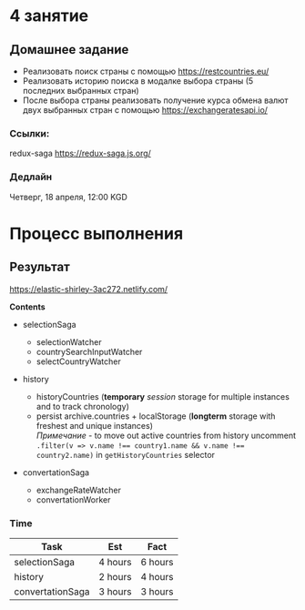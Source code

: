 # 4 занятие

## Домашнее задание

- Реализовать поиск страны с помощью https://restcountries.eu/
- Реализовать историю поиска в модалке выбора страны (5 последних выбранных стран)
- После выбора страны реализовать получение курса обмена валют двух выбранных стран с помощью https://exchangeratesapi.io/

### Ссылки:

redux-saga https://redux-saga.js.org/

### Дедлайн

Четверг, 18 апреля, 12:00 KGD

# Процесс выполнения

## Результат

https://elastic-shirley-3ac272.netlify.com/  

**Contents**  
- selectionSaga
  - selectionWatcher
  - countrySearchInputWatcher
  - selectCountryWatcher

- history  
  - historyCountries (**temporary** _session_ storage for multiple instances and to track chronology)
  - persist archive.countries + localStorage (**longterm** storage with freshest and unique instances)  
  _Примечание_ - to move out active countries from history uncomment `.filter(v => v.name !== country1.name && v.name !== country2.name)` in `getHistoryCountries` selector  

- convertationSaga
  - exchangeRateWatcher
  - convertationWorker

### Time

|Task|Est|Fact|
|-|-|-|
|selectionSaga|4 hours|6 hours|
|history|2 hours|4 hours|
|convertationSaga|3 hours|3 hours|
